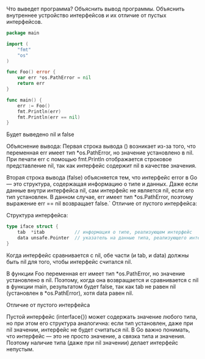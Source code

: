 Что выведет программа? Объяснить вывод программы. Объяснить внутреннее устройство интерфейсов и их отличие от пустых интерфейсов.

```go
package main

import (
	"fmt"
	"os"
)

func Foo() error {
	var err *os.PathError = nil
	return err
}

func main() {
	err := Foo()
	fmt.Println(err)
	fmt.Println(err == nil)
}
```

Будет выведено nil и false

Объяснение вывода:
Первая строка вывода (<nil>) возникает из-за того, что переменная err имеет тип *os.PathError, но значение установлено в nil. При печати err с помощью fmt.Println отображается строковое представление nil, так как интерфейс содержит nil в качестве значения.

Вторая строка вывода (false) объясняется тем, что интерфейс error в Go — это структура, содержащая информацию о типе и данных. Даже если данные внутри интерфейса nil, сам интерфейс не является nil, если его тип установлен. В данном случае, err имеет тип *os.PathError, поэтому выражение err == nil возвращает false.`
Отличие от пустого интерфейса:


Структура интерфейса:
```go
type iface struct {
    tab  *itab           // информация о типе, реализующем интерфейс
    data unsafe.Pointer  // указатель на данные типа, реализующего интерфейс
}
```
Когда интерфейс сравнивается с nil, обе части (и tab, и data) должны быть nil для того, чтобы интерфейс считался nil.

В функции Foo переменная err имеет тип *os.PathError, но значение установлено в nil. Поэтому, когда она возвращается и сравнивается с nil в функции main, результатом будет false, так как tab не равен nil (установлен в *os.PathError), хотя data равен nil.

Отличие от пустого интерфейса

Пустой интерфейс (interface{}) может содержать значение любого типа, но при этом его структура аналогична: если тип установлен, даже при nil значении, интерфейс не будет считаться nil. В Go важно понимать, что интерфейс — это не просто значение, а связка типа и значения. Поэтому наличие типа (даже при nil значении) делает интерфейс непустым.


